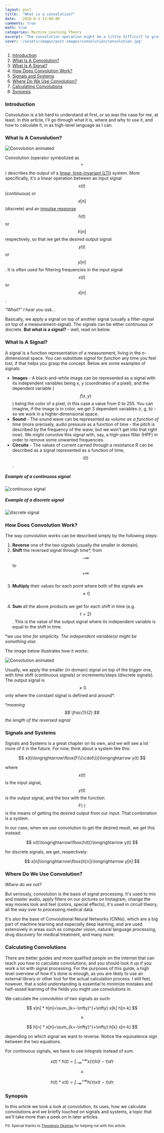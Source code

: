 ```yaml
---
layout: post
title:  "What is a convolution?"
date:   2018-8-1 13:00:00
comments: true
math: true
categories: Machine_Learning Theory
excerpt: "The convolution operation might be a little difficult to grasp at first. Let's take a look at it together."
cover: '/assets/images/post-images/convolution/convolution.jpg'
---
```


1. [Introduction](#intro)
2. [What Is A Convolution?](#what)
3. [What Is A Signal?](#signal)
4. [How Does Convolution Work?](#how)
5. [Signals and Systems](#systems)
6. [Where Do We Use Convolution?](#where)
7. [Calculating Convolutions](#calculating)
8. [Synopsis](#synopsis)

<a id="intro"></a>

### Introduction
Convolution is a bit hard to understand at first, or so was the case for me, at least. In this article, I'll go through what it is, where and why to use it, and how to calculate it, in as high-level language as I can.

<a id="what"></a>

### What Is A Convolution?

![Convolution animated](/assets/images/post-images/convolution/convolution.gif)

Convolution (operator symbolized as $$ * $$) describes the output of a [linear, time-invariant (LTI)](https://en.wikipedia.org/wiki/Linear_time-invariant_theory) system. More specifically, it's a linear operation between an input signal $$ x(t) $$ (continuous) or $$ x[n] $$ (discrete) and an [impulse response](https://en.wikipedia.org/wiki/Impulse_response) $$ h(t) $$ or $$ h[n] $$ respectively, so that we get the desired output signal $$ y(t) $$ or $$ y[n] $$. It is often used for filtering frequencies in the input signal $$ x(t) $$ or $$ x[n] $$.

*"What?" I hear you ask...*

Basically, we apply a signal on top of another signal (usually a filter-signal on top of a measurement-signal). The signals can be either continuous or discrete. **But what is a signal?** - well, read on below.

<a id="signal"></a>

### What Is A Signal?

A signal is a function representation of a measurement, living in the n-dimensional space. You can substitute *signal* for *function* any time you feel lost, if that helps you grasp the concept. Below are some examples of signals:
  - **Images** - A black-and-white image can be represented as a signal with its independent variables being x, y (coordinates of a pixel), and the dependent variable ($$ f(x,y) $$) being the color of a pixel, in this case a value from 0 to 255. You can imagine, if the image is in color, we get 3 dependent variables (r, g, b) - so we work in a higher-dimensional space.
  - **Sound** - The sound wave can be represented as *volume as a function of time* (more precisely, audio pressure as a function of time - the pitch is described by the frequency of the wave, but we won't get into that right now). We might convolve this signal with, say, a high-pass filter (HPF) in order to remove some unwanted frequencies.
  - **Circuits** - The values of current carried through a resistance R can be described as a signal represented as a function of time, $$ i(t) $$.

##### Example of a continuous signal

![continuous signal](/assets/images/post-images/convolution/continuous.jpg)

##### Example of a discrete signal

![discrete signal](/assets/images/post-images/convolution/discrete.jpg)

<a id="how"></a>

### How Does Convolution Work?

The way convolution works can be described simply by the following steps:
  1. **Reverse** one of the two signals (usually the smaller in domain).
  2. **Shift** the reversed signal through time\*, from $$ -\infty $$ to $$ +\infty $$.
  3. **Multiply** their values for each point where both of the signals are $$ \neq 0 $$.
  4. **Sum** all the above products we get for each shift in time (e.g. $$ t = 2) $$. This is the value of the output signal where its independent variable is equal to the shift in time.

  \**we use time for simplicity. The independent variable(s) might be something else*  

The image below illustrates how it works:

![Convolution animated](/assets/images/post-images/convolution/convolution.gif)

Usually, we apply the smaller (in domain) signal on top of the bigger one, with time shift (continuous signals) or increments/steps (discrete signals). The output signal is $$ \neq 0 $$ only where the constant signal is defined and around\*.

\**meaning $$ \frac{1}{2} $$ the length of the reversed signal*

<a id="systems"></a>

### Signals and Systems

Signals and Systems is a great chapter on its own, and we will see a lot more of it in the future. For now, think about a system like this:

$$
x(t)\longrightarrow\fbox{F(\(\cdot\))}\longrightarrow y(t)
$$

where $$ x(t) $$ is the input signal, $$ y(t) $$ is the output signal, and the box with the function $$ F(\cdot) $$ is the means of getting the desired output from our input.
That combination is a system.

In our case, when we use convolution to get the desired result, we get this instead:

$$
x(t)\longrightarrow\fbox{h(t)}\longrightarrow y(t)
$$

for discrete signals, we get, respectively:

$$
x[n]\longrightarrow\fbox{h[n]}\longrightarrow y[n]
$$

<a id="where"></a>

### Where Do We Use Convolution?

*Where do we not?*

But seriously, convolution is the basis of signal processing. It's used to mix and master audio, apply filters on our pictures on Instagram, change the way movies look and feel (colors, special effects), it's used in circuit theory, all the way over to processing medical data.

It's also the base of Convolutional Neural Networks (CNNs), which are a big part of machine learning and especially deep learning, and are used extensively in areas such as computer vision, natural language processing, drug discovery for medical treatment, and many more.

<a id="calculating"></a>

### Calculating Convolutions

There are better guides and more qualified people on the internet that can teach you how to calculate convolutions, and you should look it up if you work a lot with signal processing. For the purposes of this guide, a high level overview of how it's done is enough, as you are likely to use an external library or other tool for the actual calculation process. I still feel, however, that a solid understanding is essential to minimize mistakes and half-assed learning of the fields you might use convolutions in.

We calculate the convolution of two signals as such:

$$
x[n] * h[n]=\sum_{k=-\infty}^{+\infty} x[k] h[n-k]
$$

$$ \equiv $$


$$
h[n] * x[n]=\sum_{k=-\infty}^{+\infty} h[k] x[n-k]
$$

depending on which signal we want to reverse. Notice the equivalence sign between the two equations.

For continuous signals, we have to use integrals instead of sum.

$$
x(t) * h(t)=\int_{-\infty}^{+\infty} x(\tau) h(t-\tau) d\tau
$$

$$ \equiv $$

$$
h(t) * x(t)=\int_{-\infty}^{+\infty} h(\tau) x(t-\tau) d\tau
$$

<a id="synopsis"></a>

### Synopsis

In this article we took a look at convolution, its uses, how we calculate convolutions and we briefly touched on signals and systems, a topic that we'll take more than a peek on in later articles.

<p><small>PS: Special thanks to <a href="http://ispscientist.wordpress.com" target="_blank">Theodosis Gkamas</a> for helping me with this article.</small></p>
